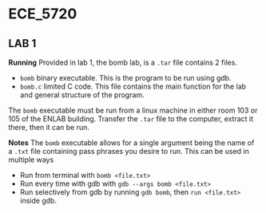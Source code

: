 # ECE_5720

## LAB 1
**Running**
Provided in lab 1, the bomb lab, is a `.tar` file contains 2 files. 
- `bomb` binary executable. This is the program to be run using gdb.
- `bomb.c` limited C code. This file contains the main function for the lab and general structure of the program. 

The `bomb` executable must be run from a linux machine in either room 103 or 105 of the ENLAB building. Transfer the `.tar` file to the computer, extract it there, then it can be run.

**Notes**
The `bomb` executable allows for a single argument being the name of a `.txt` file containing pass phrases you desire to run. This can be used in multiple ways
- Run from terminal with `bomb <file.txt>`
- Run every time with gdb with `gdb --args bomb <file.txt>`
- Run selectively from gdb by running `gdb bomb`, then `run <file.txt>` inside gdb.
